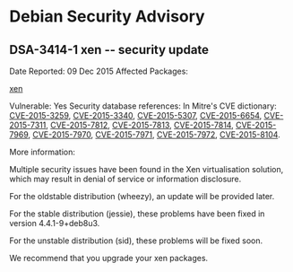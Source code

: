 
Debian Security Advisory
========================


DSA-3414-1 xen -- security update
---------------------------------



Date Reported:
09 Dec 2015
Affected Packages:

[xen](https://packages.debian.org/src:xen)

Vulnerable:
Yes
Security database references:
In Mitre's CVE dictionary: [CVE-2015-3259](https://security-tracker.debian.org/tracker/CVE-2015-3259), [CVE-2015-3340](https://security-tracker.debian.org/tracker/CVE-2015-3340), [CVE-2015-5307](https://security-tracker.debian.org/tracker/CVE-2015-5307), [CVE-2015-6654](https://security-tracker.debian.org/tracker/CVE-2015-6654), [CVE-2015-7311](https://security-tracker.debian.org/tracker/CVE-2015-7311), [CVE-2015-7812](https://security-tracker.debian.org/tracker/CVE-2015-7812), [CVE-2015-7813](https://security-tracker.debian.org/tracker/CVE-2015-7813), [CVE-2015-7814](https://security-tracker.debian.org/tracker/CVE-2015-7814), [CVE-2015-7969](https://security-tracker.debian.org/tracker/CVE-2015-7969), [CVE-2015-7970](https://security-tracker.debian.org/tracker/CVE-2015-7970), [CVE-2015-7971](https://security-tracker.debian.org/tracker/CVE-2015-7971), [CVE-2015-7972](https://security-tracker.debian.org/tracker/CVE-2015-7972), [CVE-2015-8104](https://security-tracker.debian.org/tracker/CVE-2015-8104).  

More information:

Multiple security issues have been found in the Xen virtualisation
solution, which may result in denial of service or information
disclosure.


For the oldstable distribution (wheezy), an update will be provided
later.


For the stable distribution (jessie), these problems have been fixed in
version 4.4.1-9+deb8u3.


For the unstable distribution (sid), these problems will be fixed soon.


We recommend that you upgrade your xen packages.





